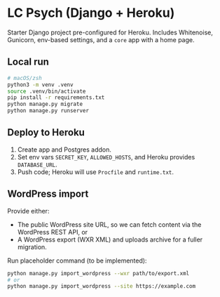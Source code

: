 # LC Psych (Django + Heroku)

Starter Django project pre-configured for Heroku. Includes Whitenoise, Gunicorn, env-based settings, and a `core` app with a home page.

## Local run

```bash
# macOS/zsh
python3 -m venv .venv
source .venv/bin/activate
pip install -r requirements.txt
python manage.py migrate
python manage.py runserver
```

## Deploy to Heroku

1. Create app and Postgres addon.
2. Set env vars `SECRET_KEY`, `ALLOWED_HOSTS`, and Heroku provides `DATABASE_URL`.
3. Push code; Heroku will use `Procfile` and `runtime.txt`.

## WordPress import

Provide either:
- The public WordPress site URL, so we can fetch content via the WordPress REST API, or
- A WordPress export (WXR XML) and uploads archive for a fuller migration.

Run placeholder command (to be implemented):

```bash
python manage.py import_wordpress --wxr path/to/export.xml
# or
python manage.py import_wordpress --site https://example.com
```
